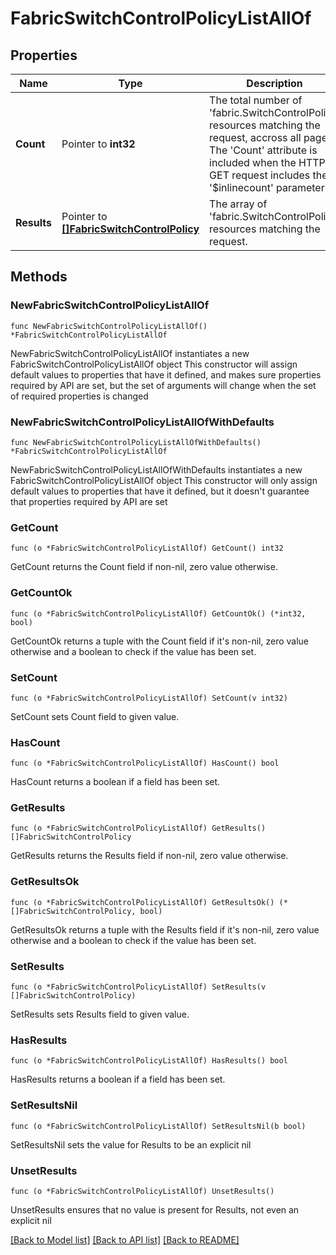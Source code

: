 # FabricSwitchControlPolicyListAllOf

## Properties

Name | Type | Description | Notes
------------ | ------------- | ------------- | -------------
**Count** | Pointer to **int32** | The total number of &#39;fabric.SwitchControlPolicy&#39; resources matching the request, accross all pages. The &#39;Count&#39; attribute is included when the HTTP GET request includes the &#39;$inlinecount&#39; parameter. | [optional] 
**Results** | Pointer to [**[]FabricSwitchControlPolicy**](fabric.SwitchControlPolicy.md) | The array of &#39;fabric.SwitchControlPolicy&#39; resources matching the request. | [optional] 

## Methods

### NewFabricSwitchControlPolicyListAllOf

`func NewFabricSwitchControlPolicyListAllOf() *FabricSwitchControlPolicyListAllOf`

NewFabricSwitchControlPolicyListAllOf instantiates a new FabricSwitchControlPolicyListAllOf object
This constructor will assign default values to properties that have it defined,
and makes sure properties required by API are set, but the set of arguments
will change when the set of required properties is changed

### NewFabricSwitchControlPolicyListAllOfWithDefaults

`func NewFabricSwitchControlPolicyListAllOfWithDefaults() *FabricSwitchControlPolicyListAllOf`

NewFabricSwitchControlPolicyListAllOfWithDefaults instantiates a new FabricSwitchControlPolicyListAllOf object
This constructor will only assign default values to properties that have it defined,
but it doesn't guarantee that properties required by API are set

### GetCount

`func (o *FabricSwitchControlPolicyListAllOf) GetCount() int32`

GetCount returns the Count field if non-nil, zero value otherwise.

### GetCountOk

`func (o *FabricSwitchControlPolicyListAllOf) GetCountOk() (*int32, bool)`

GetCountOk returns a tuple with the Count field if it's non-nil, zero value otherwise
and a boolean to check if the value has been set.

### SetCount

`func (o *FabricSwitchControlPolicyListAllOf) SetCount(v int32)`

SetCount sets Count field to given value.

### HasCount

`func (o *FabricSwitchControlPolicyListAllOf) HasCount() bool`

HasCount returns a boolean if a field has been set.

### GetResults

`func (o *FabricSwitchControlPolicyListAllOf) GetResults() []FabricSwitchControlPolicy`

GetResults returns the Results field if non-nil, zero value otherwise.

### GetResultsOk

`func (o *FabricSwitchControlPolicyListAllOf) GetResultsOk() (*[]FabricSwitchControlPolicy, bool)`

GetResultsOk returns a tuple with the Results field if it's non-nil, zero value otherwise
and a boolean to check if the value has been set.

### SetResults

`func (o *FabricSwitchControlPolicyListAllOf) SetResults(v []FabricSwitchControlPolicy)`

SetResults sets Results field to given value.

### HasResults

`func (o *FabricSwitchControlPolicyListAllOf) HasResults() bool`

HasResults returns a boolean if a field has been set.

### SetResultsNil

`func (o *FabricSwitchControlPolicyListAllOf) SetResultsNil(b bool)`

 SetResultsNil sets the value for Results to be an explicit nil

### UnsetResults
`func (o *FabricSwitchControlPolicyListAllOf) UnsetResults()`

UnsetResults ensures that no value is present for Results, not even an explicit nil

[[Back to Model list]](../README.md#documentation-for-models) [[Back to API list]](../README.md#documentation-for-api-endpoints) [[Back to README]](../README.md)


